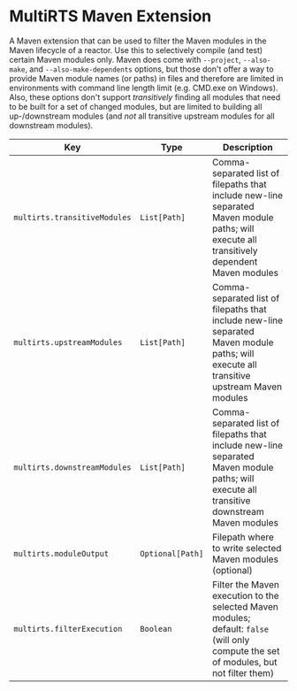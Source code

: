 # MultiRTS Maven Extension

A Maven extension that can be used to filter the Maven modules in the Maven lifecycle of a reactor.
Use this to selectively compile (and test) certain Maven modules only.
Maven does come with `--project`, `--also-make`, and `--also-make-dependents` options, but those don't offer a way to
provide Maven module names (or paths) in files and therefore are limited in environments with command line length
limit (e.g. CMD.exe on Windows).
Also, these options don't support *transitively* finding all modules that need to be built for a set of changed modules,
but are limited to building all up-/downstream modules (and *not* all transitive upstream modules for all downstream
modules).

| Key                          | Type             | Description                                                                                                                                 |
|------------------------------|------------------|---------------------------------------------------------------------------------------------------------------------------------------------|
| `multirts.transitiveModules` | `List[Path]`     | Comma-separated list of filepaths that include new-line separated Maven module paths; will execute all transitively dependent Maven modules |
| `multirts.upstreamModules`   | `List[Path]`     | Comma-separated list of filepaths that include new-line separated Maven module paths; will execute all transitive upstream Maven modules    |
| `multirts.downstreamModules` | `List[Path]`     | Comma-separated list of filepaths that include new-line separated Maven module paths; will execute all transitive downstream Maven modules  |
| `multirts.moduleOutput`      | `Optional[Path]` | Filepath where to write selected Maven modules (optional)                                                                                   |
| `multirts.filterExecution`   | `Boolean`        | Filter the Maven execution to the selected Maven modules; default: `false` (will only compute the set of modules, but not filter them)      |
